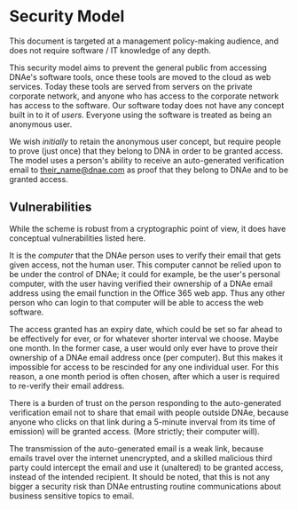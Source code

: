 # Security Model

This document is targeted at a management policy-making audience, and does not
require software / IT knowledge of any depth.

This security model aims to prevent the general public from accessing DNAe's
software tools, once these tools are moved to the cloud as web services. Today
these tools are served from servers on the private corporate network, and anyone
who has access to the corporate network has access to the software. Our software
today does not have any concept built in to it of *users*. Everyone using the
software is treated as being an anonymous user.

We wish *initially* to retain the anonymous user concept, but require people to
prove (just once) that they belong to DNA in order to be granted access.  The
model uses a person's ability to receive an auto-generated verification email to
their_name@dnae.com as proof that they belong to DNAe and to be granted access.

## Vulnerabilities

While the scheme is robust from a cryptographic point of view, it does have 
conceptual vulnerabilities listed here.

It is the *computer* that the DNAe person uses to verify their email that gets
given access, not the human user. This computer cannot be relied upon to be under
the control of DNAe; it could for example, be the user's personal computer, with
the user having verified their ownership of a DNAe email address using the email
function in the Office 365 web app. Thus any other person who can login to that
computer will be able to access the web software.

The access granted has an expiry date, which could be set so far ahead to be 
effectively for ever, or for whatever shorter interval we choose. Maybe one
month. In the former case, a user would only ever have to prove their ownership
of a DNAe email address once (per computer). But this makes it impossible for
access to be rescinded for any one individual user. For this reason, a one month
period is often chosen, after which a user is required to re-verify their email
address.

There is a burden of trust on the person responding to the auto-generated
verification email not to share that email with people outside DNAe, because
anyone who clicks on that link during a 5-minute inverval from its time of
emission) will be granted access. (More strictly; their computer will).

The transmission of the auto-generated email is a weak link, because emails
travel over the internet unencrypted, and a skilled malicious third party could
intercept the email and use it (unaltered) to be granted access, instead of the
intended recipient. It should be noted, that this is not any bigger a security
risk than DNAe entrusting routine communications about business sensitive topics
to email.
